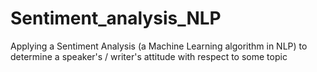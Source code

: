 # Sentiment_analysis_NLP
Applying a Sentiment Analysis (a Machine Learning algorithm in NLP) to determine a speaker's / writer's attitude with respect to some topic
